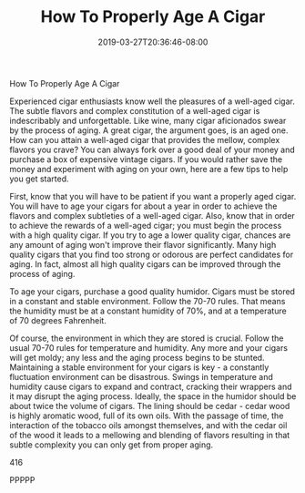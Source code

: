 ﻿---
title: "How To Properly Age A Cigar"
date: 2019-03-27T20:36:46-08:00
description: "Cigars Tips for Web Success"
featured_image: "/images/Cigars.jpg"
tags: ["Cigars"]
---

How To Properly Age A Cigar

Experienced cigar enthusiasts know well the pleasures of a well-aged cigar.  The subtle flavors and complex constitution of a well-aged cigar is indescribably and unforgettable.  Like wine, many cigar aficionados swear by the process of aging.  A great cigar, the argument goes, is an aged one.  How can you attain a well-aged cigar that provides the mellow, complex flavors you crave?  You can always fork over a good deal of your money and purchase a box of expensive vintage cigars.  If you would rather save the money and experiment with aging on your own, here are a few tips to help you get started.

First, know that you will have to be patient if you want a properly aged cigar.  You will have to age your cigars for about a year in order to achieve the flavors and complex subtleties of a well-aged cigar.  Also, know that in order to achieve the rewards of a well-aged cigar; you must begin the process with a high quality cigar.  If you try to age a lower quality cigar, chances are any amount of aging won't improve their flavor significantly.  Many high quality cigars that you find too strong or odorous are perfect candidates for aging.  In fact, almost all high quality cigars can be improved through the process of aging.

To age your cigars, purchase a good quality humidor.  Cigars must be stored in a constant and stable environment.  Follow the 70-70 rules.  That means the humidity must be at a constant humidity of 70%, and at a temperature of 70 degrees Fahrenheit.

Of course, the environment in which they are stored is crucial. Follow the usual 70-70 rules for temperature and humidity. Any more and your cigars will get moldy; any less and the aging process begins to be stunted. Maintaining a stable environment for your cigars is key - a constantly fluctuation environment can be disastrous. Swings in temperature and humidity cause cigars to expand and contract, cracking their wrappers and it may disrupt the aging process. Ideally, the space in the humidor should be about twice the volume of cigars. The lining should be cedar - cedar wood is highly aromatic wood, full of its own oils. With the passage of time, the interaction of the tobacco oils amongst themselves, and with the cedar oil of the wood it leads to a mellowing and blending of flavors resulting in that subtle complexity you can only get from proper aging.

416	

PPPPP

